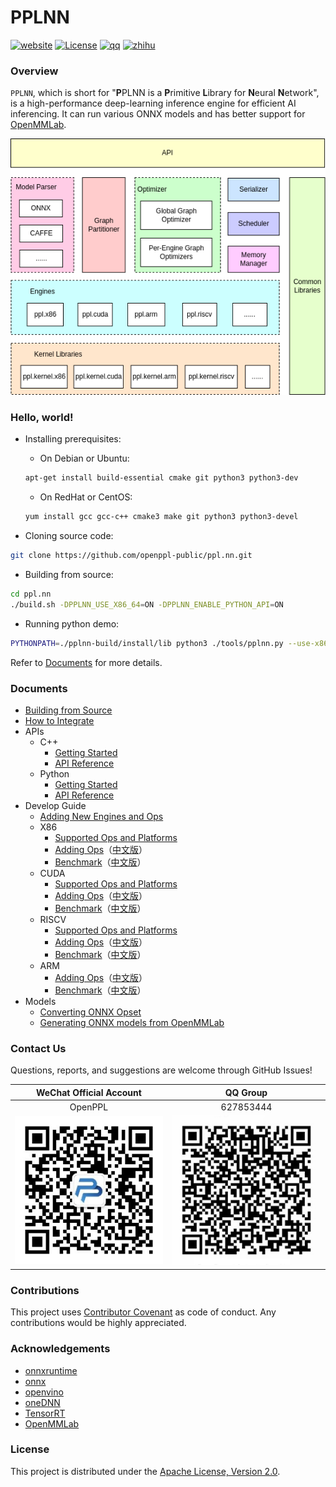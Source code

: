 # PPLNN

[![website](docs/images/Website-OpenPPL-brightgreen.svg)](https://openppl.ai/)
[![License](docs/images/License-Apache-2.0-green.svg)](LICENSE)
[![qq](docs/images/Chat-on-QQ-red.svg)](https://qm.qq.com/cgi-bin/qm/qr?k=X7JWUqOdBih71dUU9AZF2gD3PKjxaxB-)
[![zhihu](docs/images/Discuss-on-Zhihu.svg)](https://www.zhihu.com/people/openppl)

### Overview

`PPLNN`, which is short for "**P**PLNN is a **P**rimitive **L**ibrary for **N**eural **N**etwork", is a high-performance deep-learning inference engine for efficient AI inferencing. It can run various ONNX models and has better support for [OpenMMLab](https://github.com/open-mmlab).

![alt arch](docs/images/arch.png)

### Hello, world!

* Installing prerequisites:

    - On Debian or Ubuntu:

    ```bash
    apt-get install build-essential cmake git python3 python3-dev
    ```

    - On RedHat or CentOS:

    ```bash
    yum install gcc gcc-c++ cmake3 make git python3 python3-devel
    ```

* Cloning source code:

```bash
git clone https://github.com/openppl-public/ppl.nn.git
```

* Building from source:

```bash
cd ppl.nn
./build.sh -DPPLNN_USE_X86_64=ON -DPPLNN_ENABLE_PYTHON_API=ON
```

* Running python demo:

```bash
PYTHONPATH=./pplnn-build/install/lib python3 ./tools/pplnn.py --use-x86 --onnx-model tests/testdata/conv.onnx
```

Refer to [Documents](#documents) for more details.

### Documents

* [Building from Source](docs/en/building-from-source.md)
* [How to Integrate](docs/en/how-to-integrate.md)
* APIs
  - C++
    - [Getting Started](docs/en/cpp-getting-started.md)
    - [API Reference](docs/en/cpp-api-reference.md)
  - Python
    - [Getting Started](docs/en/python-getting-started.md)
    - [API Reference](docs/en/python-api-reference.md)
* Develop Guide
  - [Adding New Engines and Ops](docs/en/add-new-engines-and-ops.md)
  - X86
    - [Supported Ops and Platforms](docs/en/x86-doc/supported-ops-and-platforms.md)
    - [Adding Ops](docs/en/x86-doc/add_op.md)（[中文版](docs/cn/x86-doc/add_op.md)）
    - [Benchmark](docs/en/x86-doc/benchmark_tool.md)（[中文版](docs/cn/x86-doc/benchmark_tool.md)）
  - CUDA
    - [Supported Ops and Platforms](docs/en/cuda-doc/supported-ops-and-platforms.md)
    - [Adding Ops](docs/en/cuda-doc/add_op.md)（[中文版](docs/cn/cuda-doc/add_op.md)）
    - [Benchmark](docs/en/cuda-doc/benchmark_tool.md)（[中文版](docs/cn/cuda-doc/benchmark_tool.md)）
  - RISCV
    - [Supported Ops and Platforms](docs/en/riscv-doc/supported-ops-and-platforms.md)
    - [Adding Ops](docs/en/riscv-doc/add_op.md)（[中文版](docs/cn/riscv-doc/add_op.md)）
    - [Benchmark](docs/en/riscv-doc/benchmark_tool.md)（[中文版](docs/cn/riscv-doc/benchmark_tool.md)）
  - ARM
    - [Adding Ops](docs/en/arm-doc/add_op.md)（[中文版](docs/cn/arm-doc/add_op.md)）
    - [Benchmark](docs/en/arm-doc/benchmark_tool.md)（[中文版](docs/cn/arm-doc/benchmark_tool.md)）
* Models
  - [Converting ONNX Opset](docs/en/onnx-model-opset-convert-guide.md)
  - [Generating ONNX models from OpenMMLab](docs/en/model-convert-guide.md)

### Contact Us

Questions, reports, and suggestions are welcome through GitHub Issues!

| WeChat Official Account | QQ Group |
| :----:| :----: |
| OpenPPL | 627853444 |
| ![OpenPPL](docs/images/qrcode_for_gh_303b3780c847_258.jpg)| ![QQGroup](docs/images/qqgroup_s.jpg) |

### Contributions

This project uses [Contributor Covenant](https://www.contributor-covenant.org/) as code of conduct. Any contributions would be highly appreciated.

### Acknowledgements

* [onnxruntime](https://github.com/microsoft/onnxruntime)
* [onnx](https://github.com/onnx/onnx)
* [openvino](https://github.com/openvinotoolkit/openvino)
* [oneDNN](https://github.com/oneapi-src/oneDNN)
* [TensorRT](https://github.com/NVIDIA/TensorRT)
* [OpenMMLab](https://github.com/open-mmlab)

### License

This project is distributed under the [Apache License, Version 2.0](LICENSE).
